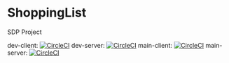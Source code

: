 # ShoppingList
SDP Project

dev-client: [![CircleCI](https://dl.circleci.com/status-badge/img/gh/K3MT/ShoppingList/tree/dev-client.svg?style=svg&circle-token=399c975047cf34945ffcadc1f4ab41a98f6e7a5c)](https://dl.circleci.com/status-badge/redirect/gh/K3MT/ShoppingList/tree/dev-client)
dev-server: [![CircleCI](https://dl.circleci.com/status-badge/img/gh/K3MT/ShoppingList/tree/dev-server.svg?style=svg&circle-token=399c975047cf34945ffcadc1f4ab41a98f6e7a5c)](https://dl.circleci.com/status-badge/redirect/gh/K3MT/ShoppingList/tree/dev-server)
main-client: [![CircleCI](https://dl.circleci.com/status-badge/img/gh/K3MT/ShoppingList/tree/main-client.svg?style=svg&circle-token=399c975047cf34945ffcadc1f4ab41a98f6e7a5c)](https://dl.circleci.com/status-badge/redirect/gh/K3MT/ShoppingList/tree/main-client)
main-server: [![CircleCI](https://dl.circleci.com/status-badge/img/gh/K3MT/ShoppingList/tree/main-server.svg?style=svg&circle-token=399c975047cf34945ffcadc1f4ab41a98f6e7a5c)](https://dl.circleci.com/status-badge/redirect/gh/K3MT/ShoppingList/tree/main-server)
